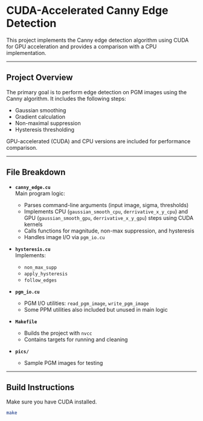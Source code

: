 # CUDA-Accelerated Canny Edge Detection

This project implements the Canny edge detection algorithm using CUDA for GPU acceleration and provides a comparison with a CPU implementation.

---

## Project Overview

The primary goal is to perform edge detection on PGM images using the Canny algorithm. It includes the following steps:

- Gaussian smoothing
- Gradient calculation
- Non-maximal suppression
- Hysteresis thresholding

GPU-accelerated (CUDA) and CPU versions are included for performance comparison.

---

## File Breakdown

- **`canny_edge.cu`**  
  Main program logic:
  - Parses command-line arguments (input image, sigma, thresholds)
  - Implements CPU (`gaussian_smooth_cpu`, `derrivative_x_y_cpu`) and GPU (`gaussian_smooth_gpu`, `derrivative_x_y_gpu`) steps using CUDA kernels
  - Calls functions for magnitude, non-max suppression, and hysteresis
  - Handles image I/O via `pgm_io.cu`

- **`hysteresis.cu`**  
  Implements:
  - `non_max_supp`
  - `apply_hysteresis`
  - `follow_edges`

- **`pgm_io.cu`**  
  - PGM I/O utilities: `read_pgm_image`, `write_pgm_image`
  - Some PPM utilities also included but unused in main logic

- **`Makefile`**  
  - Builds the project with `nvcc`
  - Contains targets for running and cleaning

- **`pics/`**  
  - Sample PGM images for testing

---

##  Build Instructions

Make sure you have CUDA installed.

```bash
make
